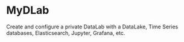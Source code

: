 # MyDLab
Create and configure a private DataLab with a DataLake, Time Series databases, Elasticsearch, Jupyter, Grafana, etc.
